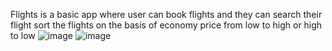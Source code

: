 Flights is a basic app where user can book flights and they can search their flight  sort the flights on the basis of economy price from low to high or high to low
![image](https://github.com/Aastha200/Flights/assets/103879126/66fda4e1-0d09-4848-bd69-fdf53fbe4166)
![image](https://github.com/Aastha200/Flights/assets/103879126/f2caca00-509b-4d43-a818-d9c5c313970d)
